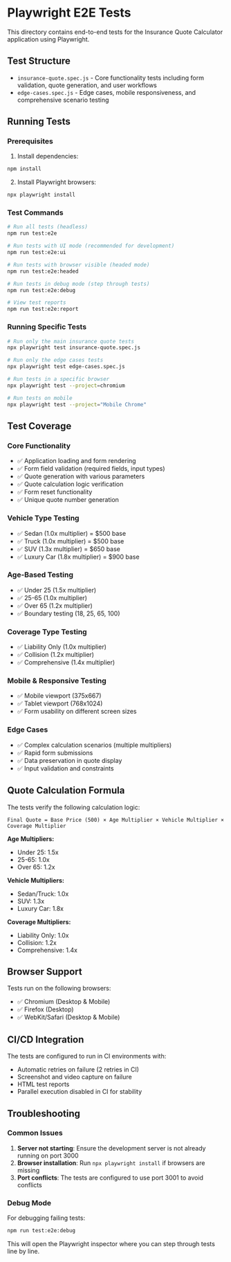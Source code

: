 # Playwright E2E Tests

This directory contains end-to-end tests for the Insurance Quote Calculator application using Playwright.

## Test Structure

- `insurance-quote.spec.js` - Core functionality tests including form validation, quote generation, and user workflows
- `edge-cases.spec.js` - Edge cases, mobile responsiveness, and comprehensive scenario testing

## Running Tests

### Prerequisites

1. Install dependencies:
```bash
npm install
```

2. Install Playwright browsers:
```bash
npx playwright install
```

### Test Commands

```bash
# Run all tests (headless)
npm run test:e2e

# Run tests with UI mode (recommended for development)
npm run test:e2e:ui

# Run tests with browser visible (headed mode)
npm run test:e2e:headed

# Run tests in debug mode (step through tests)
npm run test:e2e:debug

# View test reports
npm run test:e2e:report
```

### Running Specific Tests

```bash
# Run only the main insurance quote tests
npx playwright test insurance-quote.spec.js

# Run only the edge cases tests
npx playwright test edge-cases.spec.js

# Run tests in a specific browser
npx playwright test --project=chromium

# Run tests on mobile
npx playwright test --project="Mobile Chrome"
```

## Test Coverage

### Core Functionality
- ✅ Application loading and form rendering
- ✅ Form field validation (required fields, input types)
- ✅ Quote generation with various parameters
- ✅ Quote calculation logic verification
- ✅ Form reset functionality
- ✅ Unique quote number generation

### Vehicle Type Testing
- ✅ Sedan (1.0x multiplier) = $500 base
- ✅ Truck (1.0x multiplier) = $500 base  
- ✅ SUV (1.3x multiplier) = $650 base
- ✅ Luxury Car (1.8x multiplier) = $900 base

### Age-Based Testing
- ✅ Under 25 (1.5x multiplier) 
- ✅ 25-65 (1.0x multiplier)
- ✅ Over 65 (1.2x multiplier)
- ✅ Boundary testing (18, 25, 65, 100)

### Coverage Type Testing
- ✅ Liability Only (1.0x multiplier)
- ✅ Collision (1.2x multiplier) 
- ✅ Comprehensive (1.4x multiplier)

### Mobile & Responsive Testing
- ✅ Mobile viewport (375x667)
- ✅ Tablet viewport (768x1024)
- ✅ Form usability on different screen sizes

### Edge Cases
- ✅ Complex calculation scenarios (multiple multipliers)
- ✅ Rapid form submissions
- ✅ Data preservation in quote display
- ✅ Input validation and constraints

## Quote Calculation Formula

The tests verify the following calculation logic:

```
Final Quote = Base Price (500) × Age Multiplier × Vehicle Multiplier × Coverage Multiplier
```

**Age Multipliers:**
- Under 25: 1.5x
- 25-65: 1.0x  
- Over 65: 1.2x

**Vehicle Multipliers:**
- Sedan/Truck: 1.0x
- SUV: 1.3x
- Luxury Car: 1.8x

**Coverage Multipliers:**
- Liability Only: 1.0x
- Collision: 1.2x
- Comprehensive: 1.4x

## Browser Support

Tests run on the following browsers:
- ✅ Chromium (Desktop & Mobile)
- ✅ Firefox (Desktop)
- ✅ WebKit/Safari (Desktop & Mobile)

## CI/CD Integration

The tests are configured to run in CI environments with:
- Automatic retries on failure (2 retries in CI)
- Screenshot and video capture on failure
- HTML test reports
- Parallel execution disabled in CI for stability

## Troubleshooting

### Common Issues

1. **Server not starting**: Ensure the development server is not already running on port 3000
2. **Browser installation**: Run `npx playwright install` if browsers are missing
3. **Port conflicts**: The tests are configured to use port 3001 to avoid conflicts

### Debug Mode

For debugging failing tests:
```bash
npm run test:e2e:debug
```

This will open the Playwright inspector where you can step through tests line by line.